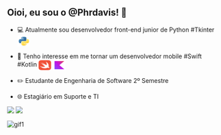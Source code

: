 

## Oioi, eu sou o @Phrdavis! 🖖

- 💻 Atualmente sou desenvolvedor front-end junior de Python #Tkinter <img align="center" alt="Rosa-Python" height="25" width="30" src="https://raw.githubusercontent.com/devicons/devicon/master/icons/python/python-original.svg"> 

- 📲 Tenho interesse em me tornar um desenvolvedor mobile #Swift #Kotlin <img align="center" alt="Rosa-Python" height="25" width="30" src="https://raw.githubusercontent.com/devicons/devicon/master/icons/swift/swift-original.svg">  <img align="center" alt="Rosa-Python" height="25" width="30" src="https://raw.githubusercontent.com/devicons/devicon/master/icons/kotlin/kotlin-original.svg"> 

- ✏️ Estudante de Engenharia de Software 2º Semestre

- 🌐 Estagiário em Suporte e TI

<p align="left">
  
  <a href="https://www.linkedin.com/in/phrdavis/" alt="Linkedin">
  <img src="https://img.shields.io/badge/-Linkedin-0e76a8?style=for-the-badge&logo=Linkedin&logoColor=white&link=https://www.linkedin.com/in/phrdavis/" /><a/> <a href = "https://mail.google.com/mail/u/0/#inbox?compose=DmwnWrRnZnHHVvqkHrBKVdrgTFpWSMswVDTpHBwFcJtMMQqhkNHXTwrDCxFvlQVqDksjSXmFKTJV"><img src="https://img.shields.io/badge/-Gmail-%3333?style=for-the-badge&logo=gmail&logoColor=white" target="_blank"></a>
</a>


![gif1](https://user-images.githubusercontent.com/105741181/180996193-5b71986c-93d8-492e-8c43-c426c9844574.gif)
